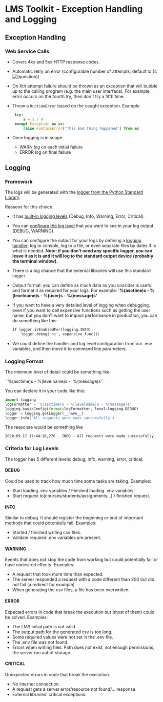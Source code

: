 # LMS Toolkit - Exception Handling and Logging

## Exception Handling

### Web Service Calls

* Covers 4xx and 5xx HTTP response codes.
* Automatic retry on error (configurable number of attempts, default to
  (4 ![(question)](/s/-30dpkv/9012/1ca6q62/_/images/icons/emoticons/help_16.svg))
* On Xth attempt failure should be thrown as an exception that will bubble up to
  the calling program (e.g. the main user interface). For example, error occurs
  on the fourth try, then don't try a fifth time.
* Throw a `RuntimeError` based on the caught exception. Example:

   ```python
    try:
        a = 1 / 0
    except Exception as ex:
        raise RuntimeError("This bad thing happened") from ex
    ```

* Once logging is in scope
    * WARN log on each initial failure
    * ERROR log on final failure

## Logging

### Framework

The logs will be generated with the [logger from the Python Standard
Library](https://docs.python.org/3/library/logging.html).

Reasons for this choice:

* It has [built-in logging
  levels](https://docs.python.org/3/library/logging.html#logging-levels) (Debug,
  Info, Warning, Error, Critical).
* You can [configure the log
  level](https://docs.python.org/3/library/logging.html#logging.Logger.setLevel)
  that you want to see in your log output (DEBUG, WARNING).
* You can configure the output for your logs by defining a [logging
  handler](https://docs.python.org/3/library/logging.handlers.html#module-logging.handlers):
  log to console, log to a file, or even separate files by dates if is what is
  needed. **Note: if you don't need any specific logger, you can leave it as it
  is and it will log to the standard output device (probably the terminal
  window).**
* There is a big chance that the external libraries will use this standard
  logger.
* Output format: you can define as much data as you consider is useful and
  format it as required for your logs. For example: **'%(asctime)s -
  %(levelname)s - %(user)s - %(message)s'**
* If you want to have a very detailed level of logging when debugging, even if
  you want to call expensive functions such as getting the user name, but you
  don't want to impact performance in production, you can do something like
  this:

  ```python
  if logger.isEnabledFor(logging.INFO):
      logger.debug('%s', expensive_func())
  ```

* We could define the handler and log level configuration from our .env
  variables, and then move it to command line parameters.

### Logging Format

The minimum level of detail could be something like:

`'%(asctime)s - %(levelname)s -  %(message)s'``

You can declare it in your code like this:

```python
import logging
logFormatter = '%(asctime)s - %(levelname)s - %(message)s'
logging.basicConfig(format=logFormatter, level=logging.DEBUG)
logger = logging.getLogger(__name__)
logger.info('All requests were made successfully')
```

The response would be something like

```none
2020-09-17 17:44:10,276 - INFO - All requests were made successfully
```

### Criteria for Log Levels

The logger has 5 different levels: debug, info, warning, error, critical.

#### DEBUG

Could be used to track how much time some tasks are taking. Examples:

* Start loading .env variables / Finished loading .env variables.
* Start request to(courses/students/assignments...) / finished request.

#### INFO

Similar to debug. It should register the beginning or end of important methods
that could potentially fail. Examples:

* Started / finished writing csv files.
* Validate required .env variables are present.

#### WARNING

Events that does not stop the code from working but could potentially fail or
have undesired effects. Examples:

* A request that took more time than expected.
* The server responded a request with a code different than 200 but did not fail
  (a redirect for example).
* When generating the csv files, a file has been overwritten.

#### ERROR

Expected errors in code that break the execution but (most of them) could be
solved. Examples:

* The LMS initial path is not valid.
* The output path for the generated csv is too long.
* Some required values were not set in the .env file.
* The .env file was not found.
* Errors when writing files: Path does not exist, not enough permissions, the
  server run out of storage.

#### CRITICAL

Unexpected errors in code that break the execution.

* No internet connection.
* A request gets a server error/resource not found/... response.
* External libraries' critical exceptions.
